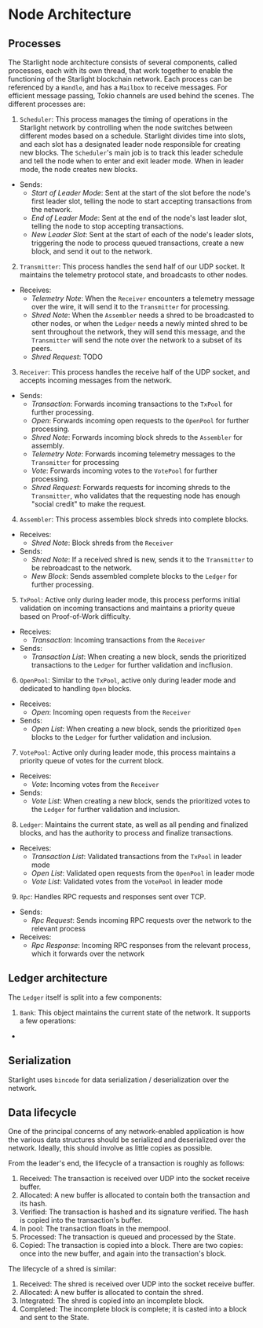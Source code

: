 # Node Architecture 

## Processes
The Starlight node architecture consists of several components, called processes, each with its own thread, that work together to enable the functioning of the Starlight blockchain network. Each process can be referenced by a `Handle`, and has a `Mailbox` to receive messages. For efficient message passing, Tokio channels are used behind the scenes. The different processes are:

1. `Scheduler`: This process manages the timing of operations in the Starlight network by controlling when the node switches between different modes based on a schedule. Starlight divides time into slots, and each slot has a designated leader node responsible for creating new blocks. The `Scheduler`'s main job is to track this leader schedule and tell the node when to enter and exit leader mode. When in leader mode, the node creates new blocks.
- Sends:
  - *Start of Leader Mode*: Sent at the start of the slot before the node's first leader slot, telling the node to start accepting transactions from the network. 
  - *End of Leader Mode*: Sent at the end of the node's last leader slot, telling the node to stop accepting transactions.
  - *New Leader Slot*: Sent at the start of each of the node's leader slots, triggering the node to process queued transactions, create a new block, and send it out to the network.

2. `Transmitter`: This process handles the send half of our UDP socket. It maintains the telemetry protocol state, and broadcasts to other nodes.
- Receives:
  - *Telemetry Note*: When the `Receiver` encounters a telemetry message over the wire, it will send it to the `Transmitter` for processing.
  - *Shred Note*: When the `Assembler` needs a shred to be broadcasted to other nodes, or when the `Ledger` needs a newly minted shred to be sent throughout the network, they will send this message, and the `Transmitter` will send the note over the network to a subset of its peers.
  - *Shred Request*: TODO

3. `Receiver`: This process handles the receive half of the UDP socket, and accepts incoming messages from the network. 
- Sends:
  - *Transaction*: Forwards incoming transactions to the `TxPool` for further processing.
  - *Open*: Forwards incoming open requests to the `OpenPool` for further processing.
  - *Shred Note*: Forwards incoming block shreds to the `Assembler` for assembly.
  - *Telemetry Note*: Forwards incoming telemetry messages to the `Transmitter` for processing
  - *Vote*: Forwards incoming votes to the `VotePool` for further processing.
  - *Shred Request*: Forwards requests for incoming shreds to the `Transmitter`, who validates that the requesting node has enough "social credit" to make the request.

4. `Assembler`: This process assembles block shreds into complete blocks.
- Receives: 
  - *Shred Note*: Block shreds from the `Receiver`
- Sends:
  - *Shred Note*: If a received shred is new, sends it to the `Transmitter` to be rebroadcast to the network.
  - *New Block*: Sends assembled complete blocks to the `Ledger` for further processing.

5. `TxPool`: Active only during leader mode, this process performs initial validation on incoming transactions and maintains a priority queue based on Proof-of-Work difficulty. 
- Receives:
  - *Transaction*: Incoming transactions from the `Receiver`
- Sends: 
  - *Transaction List*: When creating a new block, sends the prioritized transactions to the `Ledger` for further validation and incflusion.

6. `OpenPool`: Similar to the `TxPool`, active only during leader mode and dedicated to handling `Open` blocks.
- Receives:
  - *Open*: Incoming open requests from the `Receiver` 
- Sends:
  - *Open List*: When creating a new block, sends the prioritized `Open` blocks to the `Ledger` for further validation and inclusion.

7. `VotePool`: Active only during leader mode, this process maintains a priority queue of votes for the current block.
- Receives:
  - *Vote*: Incoming votes from the `Receiver`
- Sends:
  - *Vote List*: When creating a new block, sends the prioritized votes to the `Ledger` for further validation and inclusion.

8. `Ledger`: Maintains the current state, as well as all pending and finalized blocks, and has the authority to process and finalize transactions. 
- Receives:
  - *Transaction List*: Validated transactions from the `TxPool` in leader mode
  - *Open List*: Validated open requests from the `OpenPool` in leader mode
  - *Vote List*: Validated votes from the `VotePool` in leader mode

9. `Rpc`: Handles RPC requests and responses sent over TCP.
- Sends:
  - *Rpc Request*: Sends incoming RPC requests over the network to the relevant process
- Receives:
  - *Rpc Response*: Incoming RPC responses from the relevant process, which it forwards over the network

## Ledger architecture
The `Ledger` itself is split into a few components:

1. `Bank`: This object maintains the current state of the network. It supports a few operations:
- 

## Serialization
Starlight uses `bincode` for data serialization / deserialization over the network.

## Data lifecycle
One of the principal concerns of any network-enabled application is how the various data structures should be serialized and deserialized over the network. Ideally, this should involve as little copies as possible.

From the leader's end, the lifecycle of a transaction is roughly as follows:
1) Received: The transaction is received over UDP into the socket receive buffer.
2) Allocated: A new buffer is allocated to contain both the transaction and its hash.
3) Verified: The transaction is hashed and its signature verified. The hash is copied into the transaction's buffer.
4) In pool: The transaction floats in the mempool.
5) Processed: The transaction is queued and processed by the State.
6) Copied: The transaction is copied into a block.
There are two copies: once into the new buffer, and again into the transaction's block.

The lifecycle of a shred is similar:
1) Received: The shred is received over UDP into the socket receive buffer.
2) Allocated: A new buffer is allocated to contain the shred.
3) Integrated: The shred is copied into an incomplete block.
4) Completed: The incomplete block is complete; it is casted into a block and sent to the State.